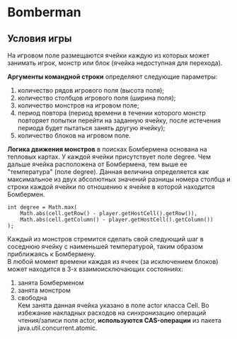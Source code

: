 # Bomberman
## Условия игры 
На игровом поле размещаются ячейки каждую из которых может занимать игрок, монстр или блок (ячейка недоступная для перехода).   
  
**Аргументы командной строки** определяют следующие параметры:  
1. количество рядов игрового поля (высота поля);  
2. количество столбцов игрового поля (ширина поля);  
3. количество монстров на игровом поле;  
4. период повтора (период времени в течении которого монстр повторяет попытки перейти на заданную ячейку, после истечения периода будет пытаться занять другую ячейку);  
5. количество блоков на игровом поле.  
  
**Логика движения монстров** в поисках Бомбермена основана на тепловых картах. У каждой ячейки присутствует поле degree. 
Чем дальше ячейка расположена от Бомбермена, тем выше ее "температура" (поле degree).
Данная величина определяется как максимальное из двух абсолютных значений разницы номера столбца и строки
каждой ячейки по отношению к ячейке в которой находится Бомбермен.
```
int degree = Math.max(
    Math.abs(cell.getRow() - player.getHostCell().getRow()),
    Math.abs(cell.getColumn() - player.getHostCell().getColumn())
);
```
Каждый из монстров стремится сделать свой следующий шаг в соседнюю ячейку с наименьшей температурой, таким образом приближаясь к Бомбермену.  
В любой момент времени каждая из ячеек (за исключением блоков) может находится в 3-х взаимоисключающих состояниях:  
1. занята Бомберменом  
2. занята монстром  
3. свободна  
Кем занята данная ячейка указано в поле actor класса Cell.
Во избежание накладных расходов на синхронизацию операций чтения/записи поля actor, **используются CAS-операции** из пакета java.util.concurrent.atomic.
